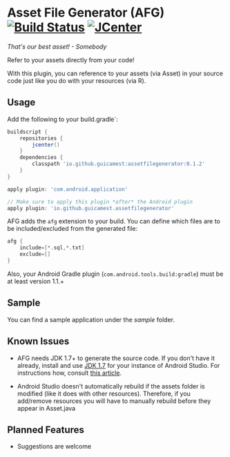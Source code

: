 Asset File Generator (AFG) [![Build Status](https://travis-ci.org/guicamest/assetfilegenerator.svg?branch=master)](https://travis-ci.org/guicamest/assetfilegenerator/branches) [ ![JCenter](https://api.bintray.com/packages/guicamest/maven/assetfilegenerator/images/download.svg) ](https://bintray.com/guicamest/maven/assetfilegenerator/\_latestVersion)
======

*That's our best asset! - Somebody*

Refer to your assets directly from your code!

With this plugin, you can reference to your assets (via Asset) in your source code just like you do with your resources (via R).

Usage
-----

Add the following to your build.gradle`:

```gradle
buildscript {
    repositories {
        jcenter()
    }
    dependencies {
        classpath 'io.github.guicamest:assetfilegenerator:0.1.2'
    }
}

apply plugin: 'com.android.application'

// Make sure to apply this plugin *after* the Android plugin
apply plugin: 'io.github.guicamest.assetfilegenerator'
```

AFG adds the `afg` extension to your build. You can define which files are to be included/excluded from the generated file:

```gradle
afg {
    include=[*.sql,*.txt]
    exclude=[]
}

```

Also, your Android Gradle plugin (`com.android.tools.build:gradle`) must be at least version 1.1.+

Sample
------

You can find a sample application under the *sample* folder.

Known Issues
------------

- AFG needs JDK 1.7+ to generate the source code. If you don't have it already, install and use [JDK 1.7](http://www.oracle.com/technetwork/java/javase/downloads/jdk7-downloads-1880260.html) for your instance of Android Studio. For instructions how, consult [this article](https://intellij-support.jetbrains.com/entries/23455956-Selecting-the-JDK-version-the-IDE-will-run-under).


- Android Studio doesn't automatically rebuild if the assets folder is modified (like it does with other resources). Therefore, if you add/remove resources you will have to manually rebuild before they appear in Asset.java

Planned Features
----------------

- Suggestions are welcome
